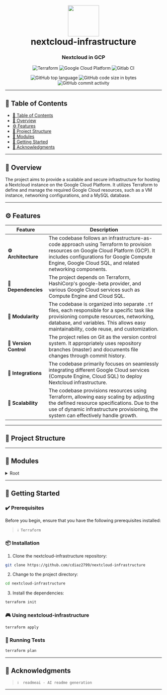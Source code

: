 <div align="center">
<h1 align="center">
<img src="https://upload.wikimedia.org/wikipedia/commons/thumb/6/60/Nextcloud_Logo.svg/2560px-Nextcloud_Logo.svg.png" width="100" />
<br>nextcloud-infrastructure
</h1>
<h3>Nextcloud in GCP</h3>

<p align="center">
<img src="https://img.shields.io/badge/Terraform-7B42BC.svg?style&logo=Terraform&logoColor=white" alt="Terraform" />
<img src="https://img.shields.io/badge/GoogleCloud-%234285F4.svg?style&logo=google-cloud&logoColor=white" alt="Google Cloud Platform">
<img src="https://img.shields.io/badge/gitlab%20ci-%23181717.svg?style&logo=gitlab&logoColor=white" alt="Gitlab CI">
</p>
<img src="https://img.shields.io/github/languages/top/cdiaz2799/nextcloud-infrastructure?style&color=5D6D7E" alt="GitHub top language" />
<img src="https://img.shields.io/github/languages/code-size/cdiaz2799/nextcloud-infrastructure?style&color=5D6D7E" alt="GitHub code size in bytes" />
<img src="https://img.shields.io/github/commit-activity/m/cdiaz2799/nextcloud-infrastructure?style&color=5D6D7E" alt="GitHub commit activity" />
</div>

---

## 📒 Table of Contents
- [📒 Table of Contents](#-table-of-contents)
- [📍 Overview](#-overview)
- [⚙️ Features](#-features)
- [📂 Project Structure](#project-structure)
- [🧩 Modules](#modules)
- [🚀 Getting Started](#-getting-started)
- [👏 Acknowledgments](#-acknowledgments)

---


## 📍 Overview

The project aims to provide a scalable and secure infrastructure for hosting a Nextcloud instance on the Google Cloud Platform. It utilizes Terraform to define and manage the required Google Cloud resources, such as a VM instance, networking configurations, and a MySQL database. 

---

## ⚙️ Features

| Feature                | Description                                                                                                                                                           |
|------------------------|-----------------------------------------------------------------------------------------------------------------------------------------------------------------------|
| **⚙️ Architecture**     | The codebase follows an infrastructure-as-code approach using Terraform to provision resources on Google Cloud Platform (GCP). It includes configurations for Google Compute Engine, Google Cloud SQL, and related networking components.                       |
| **🔗 Dependencies**    | The project depends on Terraform, HashiCorp's google-beta provider, and various Google Cloud services such as Compute Engine and Cloud SQL.                                                                                        |
| **🧩 Modularity**      | The codebase is organized into separate `.tf` files, each responsible for a specific task like provisioning compute resources, networking, database, and variables. This allows easy maintainability, code reuse, and customization.    |
| **🔀 Version Control** | The project relies on Git as the version control system. It appropriately uses repository branches (master) and documents file changes through commit history.                                                                           |
| **🔌 Integrations**    | The codebase primarily focuses on seamlessly integrating different Google Cloud services (Compute Engine, Cloud SQL) to deploy Nextcloud infrastructure.
| **📶 Scalability**     | The codebase provisions resources using Terraform, allowing easy scaling by adjusting the defined resource specifications. Due to the use of dynamic infrastructure provisioning, the system can effectively handle growth.                                 |

---


## 📂 Project Structure




---

## 🧩 Modules

<details closed><summary>Root</summary>

| File                                                                                           | Summary                                                                                                                                                                                                                                                                   |
| ---                                                                                            | ---                                                                                                                                                                                                                                                                       |
| [compute.tf](https://github.com/cdiaz2799/nextcloud-infrastructure/blob/main/compute.tf)       | This code creates a Nextcloud web server on Google Cloud Platform. It provisions a VM instance with a static IP, SSH key, and necessary configurations for compute engine. The server runs on Ubuntu and includes security features like shielded instance configuration. |
| [main.tf](https://github.com/cdiaz2799/nextcloud-infrastructure/blob/main/main.tf)             | This Terraform code defines the required provider and version for Google Cloud resources, specifically using the google-beta provider from HashiCorp.                                                                                                                     |
| [networking.tf](https://github.com/cdiaz2799/nextcloud-infrastructure/blob/main/networking.tf) | This code sets up a Google Compute Engine network with a subnet and a firewall rule to allow HTTP/HTTPS traffic on ports 22, 80, and 443. It ensures secure and controlled network connectivity for a Nextcloud deployment.                                               |
| [variables.tf](https://github.com/cdiaz2799/nextcloud-infrastructure/blob/main/variables.tf)   | This code defines variables for a Google Cloud project ID, region, zone, and SSH keys for Ansible. These variables can be used to customize and configure infrastructure through the Terraform tool.                                                                      |
| [provider.tf](https://github.com/cdiaz2799/nextcloud-infrastructure/blob/main/provider.tf)     | The code is for provisioning resources on Google Cloud Platform (GCP). It sets the project, region, and zone for creating and managing resources within a specific GCP project.                                                                                           |
| [cloudsql.tf](https://github.com/cdiaz2799/nextcloud-infrastructure/blob/main/cloudsql.tf)     | This code deploys a MySQL database instance on Google Cloud with Nextcloud database configurations. It specifies the instance details, network configurations, and additional users with built-in authentication.                                                         |
| [backend.tf](https://github.com/cdiaz2799/nextcloud-infrastructure/blob/main/backend.tf)       | The code is specifying that the backend storage for Terraform state files should use an HTTP server.                                                                                                                                                                      |

</details>

---

## 🚀 Getting Started

### ✔️ Prerequisites

Before you begin, ensure that you have the following prerequisites installed:
> `ℹ️ Terraform`

### 📦 Installation

1. Clone the nextcloud-infrastructure repository:
```sh
git clone https://github.com/cdiaz2799/nextcloud-infrastructure
```

2. Change to the project directory:
```sh
cd nextcloud-infrastructure
```

3. Install the dependencies:
```sh
terraform init
```

### 🎮 Using nextcloud-infrastructure

```sh
terraform apply
```

### 🧪 Running Tests
```sh
terraform plan
```


---

## 👏 Acknowledgments

> `ℹ️  readmeai - AI readme generation`

---
